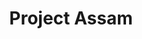---
title: Project Assam
image: upload/others/1.jpg
description: Lorem ipsum dolor sit amet, consectetur adipiscing elit. Integer adipiscing erat eget risus sollicitudin pellentesque et non erat.
donationlink: https://zeospec.com
links:
  - title: Aliquam tincidunt mauris eu risus
    url: Vestibulum auctor
  - title: Vestibulum auctor
    url: https://3190rbe.org/blog/2020/06/10/president2020-21/
  - title: Nunc dignissim risus id metus
    url: https://3190rbe.org/blog/2020/06/10/president2020-21/
---